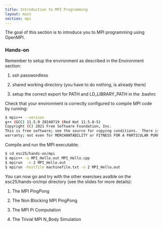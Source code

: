 ```yaml
---
title: Introduction to MPI Programming 
layout: main
section: mpi
---
```


The goal of this section is to introduce you to MPI programming using OpenMPI.

### Hands-on

Remember to setup the environment as described in the Environment section:

1) ssh passwordless

2) shared working directory (you have to do nothing, is already there)

3) setup the correct export for PATH and LD_LIBRARY_PATH in the .bashrc

Check that your environment is correctly configured to compile MPI code by running:


```bash
$ mpic++ --version
g++ (GCC) 11.5.0 20240719 (Red Hat 11.5.0-5)
Copyright (C) 2021 Free Software Foundation, Inc.
This is free software; see the source for copying conditions.  There is NO
warranty; not even for MERCHANTABILITY or FITNESS FOR A PARTICULAR PURPOSE.
```

Compile and run the MPI executable:
```bash
$ cd esc25/hands-on/mpi
$ mpic++ -o MPI_Hello.out MPI_Hello.cpp
$ mpirun  -n 2 MPI_Hello.out
$ mpirun -hostfile machinefile.txt -n 2 MPI_Hello.out
```

You can now go and try with the other exercises avalble on the esc25/hands-on/mpi directory (see the slides for more details):

1) The MPI PingPong

2) The Non Blocking MPI PingPong

3) The MPI Pi Computation

4) The Trivial MPI N_Body Simulation
